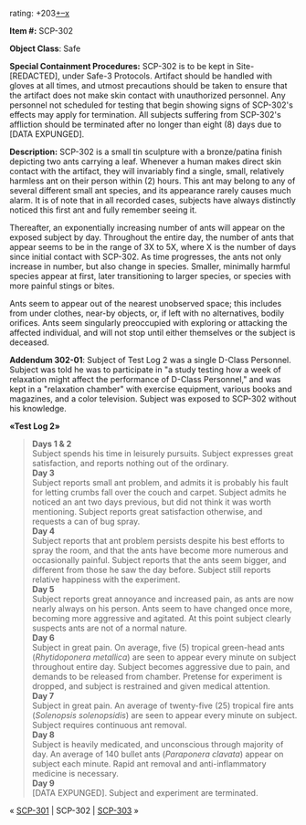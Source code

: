 rating: +203[+](javascript:; "I like it")[–](javascript:; "I don't like it")[x](javascript:; "Cancel my vote")

**Item #:** SCP-302

**Object Class**: Safe

**Special Containment Procedures:** SCP-302 is to be kept in Site-\[REDACTED\], under Safe-3 Protocols. Artifact should be handled with gloves at all times, and utmost precautions should be taken to ensure that the artifact does not make skin contact with unauthorized personnel. Any personnel not scheduled for testing that begin showing signs of SCP-302's effects may apply for termination. All subjects suffering from SCP-302's affliction should be terminated after no longer than eight (8) days due to \[DATA EXPUNGED\].

**Description:** SCP-302 is a small tin sculpture with a bronze/patina finish depicting two ants carrying a leaf. Whenever a human makes direct skin contact with the artifact, they will invariably find a single, small, relatively harmless ant on their person within (2) hours. This ant may belong to any of several different small ant species, and its appearance rarely causes much alarm. It is of note that in all recorded cases, subjects have always distinctly noticed this first ant and fully remember seeing it.

Thereafter, an exponentially increasing number of ants will appear on the exposed subject by day. Throughout the entire day, the number of ants that appear seems to be in the range of 3X to 5X, where X is the number of days since initial contact with SCP-302. As time progresses, the ants not only increase in number, but also change in species. Smaller, minimally harmful species appear at first, later transitioning to larger species, or species with more painful stings or bites.

Ants seem to appear out of the nearest unobserved space; this includes from under clothes, near-by objects, or, if left with no alternatives, bodily orifices. Ants seem singularly preoccupied with exploring or attacking the affected individual, and will not stop until either themselves or the subject is deceased.

**Addendum 302-01**: Subject of Test Log 2 was a single D-Class Personnel. Subject was told he was to participate in "a study testing how a week of relaxation might affect the performance of D-Class Personnel," and was kept in a "relaxation chamber" with exercise equipment, various books and magazines, and a color television. Subject was exposed to SCP-302 without his knowledge.

**«Test Log 2»**

> **Days 1 & 2**  
> Subject spends his time in leisurely pursuits. Subject expresses great satisfaction, and reports nothing out of the ordinary.  
> **Day 3**  
> Subject reports small ant problem, and admits it is probably his fault for letting crumbs fall over the couch and carpet. Subject admits he noticed an ant two days previous, but did not think it was worth mentioning. Subject reports great satisfaction otherwise, and requests a can of bug spray.  
> **Day 4**  
> Subject reports that ant problem persists despite his best efforts to spray the room, and that the ants have become more numerous and occasionally painful. Subject reports that the ants seem bigger, and different from those he saw the day before. Subject still reports relative happiness with the experiment.  
> **Day 5**  
> Subject reports great annoyance and increased pain, as ants are now nearly always on his person. Ants seem to have changed once more, becoming more aggressive and agitated. At this point subject clearly suspects ants are not of a normal nature.  
> **Day 6**  
> Subject in great pain. On average, five (5) tropical green-head ants (_Rhytidoponera metallica_) are seen to appear every minute on subject throughout entire day. Subject becomes aggressive due to pain, and demands to be released from chamber. Pretense for experiment is dropped, and subject is restrained and given medical attention.  
> **Day 7**  
> Subject in great pain. An average of twenty-five (25) tropical fire ants (_Solenopsis solenopsidis_) are seen to appear every minute on subject. Subject requires continuous ant removal.  
> **Day 8**  
> Subject is heavily medicated, and unconscious through majority of day. An average of 140 bullet ants (_Paraponera clavata_) appear on subject each minute. Rapid ant removal and anti-inflammatory medicine is necessary.  
> **Day 9**  
> \[DATA EXPUNGED\]. Subject and experiment are terminated.

« [SCP-301](/scp-301) | SCP-302 | [SCP-303](/scp-303) »